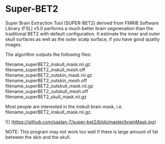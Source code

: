# Super-BET2
Super Brain Extraction Tool (SUPER-BET2) derived from FMRIB Software Library (FSL) v5.0 performs a much better brain segmenation than the traditional BET2 with default configuration. It estimate the inner and outer skull surfaces as well as the outer scalp surface, if you have good quality images.

The algorithm outputs the following files:

filename_superBET2_inskull_mask.nii.gz
filename_superBET2_inskull_mesh.off
filename_superBET2_outskin_mask.nii.gz
filename_superBET2_outskin_mesh.off
filename_superBET2_outskull_mask.nii.gz
filename_superBET2_outskull_mesh.off
filename_superBET2_skull_mask.nii.gz

Most people are interested in the inskull brain mask, i.e. filename_superBET2_inskull_mask.nii.gz.

![] (https://github.com/saslan-7/super-bet2/blob/master/brainMask.jpg)

NOTE: This program may not work too well if there is large amount of fat between the skin and the skull.
